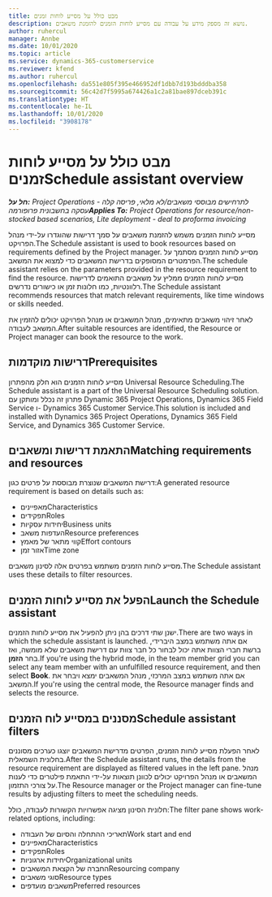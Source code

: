 ```yaml
---
title: מבט כולל על מסייע לוחות זמנים
description: נושא זה מספק מידע על עבודה עם מסייע לוחות הזמנים להזמנת משאבים.
author: ruhercul
manager: Annbe
ms.date: 10/01/2020
ms.topic: article
ms.service: dynamics-365-customerservice
ms.reviewer: kfend
ms.author: ruhercul
ms.openlocfilehash: da551e805f395e466952df1dbb7d193bdddba358
ms.sourcegitcommit: 56c42d7f5995a674426a1c2a81bae897dceb391c
ms.translationtype: HT
ms.contentlocale: he-IL
ms.lasthandoff: 10/01/2020
ms.locfileid: "3908178"
---
```

# <a name="schedule-assistant-overview"></a><span data-ttu-id="6e674-103">מבט כולל על מסייע לוחות זמנים</span><span class="sxs-lookup"><span data-stu-id="6e674-103">Schedule assistant overview</span></span>

<span data-ttu-id="6e674-104">_**חל על:** Project Operations לתרחישים מבוססי משאבים/לא מלאי, פריסה קלה - עסקה בחשבונית פרופורמה_</span><span class="sxs-lookup"><span data-stu-id="6e674-104">_**Applies To:** Project Operations for resource/non-stocked based scenarios, Lite deployment - deal to proforma invoicing_</span></span>

<span data-ttu-id="6e674-105">מסייע לוחות הזמנים משמש להזמנת משאבים על סמך דרישות שהוגדרו על-ידי מנהל הפרויקט.</span><span class="sxs-lookup"><span data-stu-id="6e674-105">The Schedule assistant is used to book resources based on requirements defined by the Project manager.</span></span> <span data-ttu-id="6e674-106">מסייע לוחות הזמנים מסתמך על הפרמטרים המסופקים בדרישת המשאבים כדי למצוא את המשאב.</span><span class="sxs-lookup"><span data-stu-id="6e674-106">The schedule assistant relies on the parameters provided in the resource requirement to find the resource.</span></span> <span data-ttu-id="6e674-107">מסייע לוחות הזמנים ממליץ על משאבים התואמים לדרישות רלוונטיות, כמו חלונות זמן או כישורים נדרשים.</span><span class="sxs-lookup"><span data-stu-id="6e674-107">The Schedule assistant recommends resources that match relevant requirements, like time windows or skills needed.</span></span>

<span data-ttu-id="6e674-108">לאחר זיהוי משאבים מתאימים, מנהל המשאבים או מנהל הפרויקט יכולים להזמין את המשאב לעבודה.</span><span class="sxs-lookup"><span data-stu-id="6e674-108">After suitable resources are identified, the Resource or Project manager can book the resource to the work.</span></span>

## <a name="prerequisites"></a><span data-ttu-id="6e674-109">דרישות מוקדמות</span><span class="sxs-lookup"><span data-stu-id="6e674-109">Prerequisites</span></span>

<span data-ttu-id="6e674-110">מסייע לוחות הזמנים הוא חלק מהפתרון Universal Resource Scheduling.</span><span class="sxs-lookup"><span data-stu-id="6e674-110">The Schedule assistant is a part of the Universal Resource Scheduling solution.</span></span> <span data-ttu-id="6e674-111">פתרון זה נכלל ומותקן עם Dynamic 365 Project Operations‏, Dynamics 365 Field Service ו- Dynamics 365 Customer Service.</span><span class="sxs-lookup"><span data-stu-id="6e674-111">This solution is included and installed with Dynamics 365 Project Operations, Dynamics 365 Field Service, and Dynamics 365 Customer Service.</span></span>

## <a name="matching-requirements-and-resources"></a><span data-ttu-id="6e674-112">התאמת דרישות ומשאבים</span><span class="sxs-lookup"><span data-stu-id="6e674-112">Matching requirements and resources</span></span>

<span data-ttu-id="6e674-113">דרישת המשאבים שנוצרת מבוססת על פרטים כגון:</span><span class="sxs-lookup"><span data-stu-id="6e674-113">A generated resource requirement is based on details such as:</span></span>

-   <span data-ttu-id="6e674-114">מאפיינים</span><span class="sxs-lookup"><span data-stu-id="6e674-114">Characteristics</span></span>
-   <span data-ttu-id="6e674-115">תפקידים</span><span class="sxs-lookup"><span data-stu-id="6e674-115">Roles</span></span>
-   <span data-ttu-id="6e674-116">יחידות עסקיות</span><span class="sxs-lookup"><span data-stu-id="6e674-116">Business units</span></span>
-   <span data-ttu-id="6e674-117">העדפות משאב</span><span class="sxs-lookup"><span data-stu-id="6e674-117">Resource preferences</span></span>
-   <span data-ttu-id="6e674-118">קווי מתאר של מאמץ</span><span class="sxs-lookup"><span data-stu-id="6e674-118">Effort contours</span></span>
-   <span data-ttu-id="6e674-119">אזור זמן</span><span class="sxs-lookup"><span data-stu-id="6e674-119">Time zone</span></span>

<span data-ttu-id="6e674-120">מסייע לוחות הזמנים משתמש בפרטים אלה לסינון משאבים.</span><span class="sxs-lookup"><span data-stu-id="6e674-120">The Schedule assistant uses these details to filter resources.</span></span>

## <a name="launch-the-schedule-assistant"></a><span data-ttu-id="6e674-121">הפעל את מסייע לוחות הזמנים</span><span class="sxs-lookup"><span data-stu-id="6e674-121">Launch the Schedule assistant</span></span>

<span data-ttu-id="6e674-122">ישנן שתי דרכים בהן ניתן להפעיל את מסייע לוחות הזמנים.</span><span class="sxs-lookup"><span data-stu-id="6e674-122">There are two ways in which the schedule assistant is launched.</span></span> <span data-ttu-id="6e674-123">אם אתה משתמש במצב היברידי, ברשת חברי הצוות אתה יכול לבחור כל חבר צוות עם דרישת משאבים שלא מומשה, ואז בחר **הזמן**.</span><span class="sxs-lookup"><span data-stu-id="6e674-123">If you're using the hybrid mode, in the team member grid you can select any team member with an unfulfilled resource requirement, and then select **Book**.</span></span> <span data-ttu-id="6e674-124">אם אתה משתמש במצב המרכזי, מנהל המשאבים ימצא ויבחר את המשאב.</span><span class="sxs-lookup"><span data-stu-id="6e674-124">If you're using the central mode, the Resource manager finds and selects the resource.</span></span>

## <a name="schedule-assistant-filters"></a><span data-ttu-id="6e674-125">מסננים במסייע לוח הזמנים</span><span class="sxs-lookup"><span data-stu-id="6e674-125">Schedule assistant filters</span></span>

<span data-ttu-id="6e674-126">לאחר הפעלת מסייע לוחות הזמנים, הפרטים מדרישת המשאבים יוצגו כערכים מסוננים בחלונית השמאלית.</span><span class="sxs-lookup"><span data-stu-id="6e674-126">After the Schedule assistant runs, the details from the resource requirement are displayed as filtered values in the left pane.</span></span> <span data-ttu-id="6e674-127">מנהל המשאבים או מנהל הפרויקט יכולים לכוונן תוצאות על-ידי התאמת פילטרים כדי לענות על צורכי התזמון.</span><span class="sxs-lookup"><span data-stu-id="6e674-127">The Resource manager or the Project manager can fine-tune results by adjusting filters to meet the scheduling needs.</span></span>

<span data-ttu-id="6e674-128">חלונית הסינון מציגה אפשרויות הקשורות לעבודה, כולל:</span><span class="sxs-lookup"><span data-stu-id="6e674-128">The filter pane shows work-related options, including:</span></span>

-   <span data-ttu-id="6e674-129">תאריכי ההתחלה והסיום של העבודה</span><span class="sxs-lookup"><span data-stu-id="6e674-129">Work start and end</span></span>
-   <span data-ttu-id="6e674-130">מאפיינים</span><span class="sxs-lookup"><span data-stu-id="6e674-130">Characteristics</span></span>
-   <span data-ttu-id="6e674-131">תפקידים</span><span class="sxs-lookup"><span data-stu-id="6e674-131">Roles</span></span>
-   <span data-ttu-id="6e674-132">יחידות ארגוניות</span><span class="sxs-lookup"><span data-stu-id="6e674-132">Organizational units</span></span>
-   <span data-ttu-id="6e674-133">החברה של הקצאת המשאבים</span><span class="sxs-lookup"><span data-stu-id="6e674-133">Resourcing company</span></span>
-   <span data-ttu-id="6e674-134">סוגי משאבים‬</span><span class="sxs-lookup"><span data-stu-id="6e674-134">Resource types</span></span>
-   <span data-ttu-id="6e674-135">משאבים מועדפים</span><span class="sxs-lookup"><span data-stu-id="6e674-135">Preferred resources</span></span>
